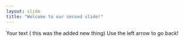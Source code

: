```yaml
---
layout: slide
title: "Welcome to our second slide!"
---
```

Your text ( this was the added new thing)
Use the left arrow to go back!
